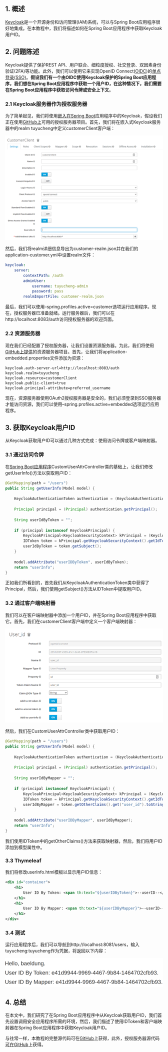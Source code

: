 ## 1. 概述

[Keycloak]()是一个开源身份和访问管理(IAM)系统，可以与Spring Boot应用程序很好地集成。在本教程中，我们将描述如何在Spring Boot应用程序中获取Keycloak用户ID。

## 2. 问题陈述

Keycloak提供了保护REST API、用户联合、细粒度授权、社交登录、双因素身份验证(2FA)等功能。此外，我们可以使用它来实现OpenID Connect([OIDC](https://openid.net/connect/))的[单点登录(SSO)]()。**假设我们有一个由OIDC使用Keycloak保护的Spring Boot应用程序，我们想在Spring Boot应用程序中获取一个用户ID，在这种情况下，我们需要在Spring Boot应用程序中获取访问令牌或安全上下文**。

### 2.1 Keycloak服务器作为授权服务器

为了简单起见，我们将使用[嵌入在Spring Boot]()应用程序中的Keycloak，假设我们正在使用[GitHub上]()可用的授权服务器项目。首先，我们将在嵌入式Keycloak服务器中的realm tuyucheng中定义customerClient客户端：

<img src="../assets/img_52.png">

然后，我们将realm详细信息导出为customer-realm.json并在我们的application-customer.yml中设置realm文件：

```yaml
keycloak:
    server:
        contextPath: /auth
        adminUser:
            username: tuyucheng-admin
            password: pass
        realmImportFile: customer-realm.json
```

最后，我们可以使用–spring.profiles.active=customer选项运行应用程序。现在，授权服务器已准备就绪。运行服务器后，我们可以在http://localhost:8083/auth访问授权服务器的欢迎页面。

### 2.2 资源服务器

现在我们已经配置了授权服务器，让我们设置资源服务器。为此，我们将使用[GitHub上提供]()的资源服务器项目。首先，让我们将application-embedded.properties文件添加为资源：

```properties
keycloak.auth-server-url=http://localhost:8083/auth
keycloak.realm=tuyucheng
keycloak.resource=customerClient
keycloak.public-client=true
keycloak.principal-attribute=preferred_username
```

现在，资源服务器使用OAuth2授权服务器是安全的，我们必须登录到SSO服务器才能访问资源，我们可以使用–spring.profiles.active=embedded选项运行应用程序。

## 3. 获取Keycloak用户ID

从Keycloak获取用户ID可以通过几种方式完成：使用访问令牌或客户端映射器。

### 3.1 通过访问令牌

在[Spring Boot应用程序]()CustomUserAttrController类的基础上，让我们修改getUserInfo()方法以获取用户ID：

```java
@GetMapping(path = "/users")
public String getUserInfo(Model model) {

    KeycloakAuthenticationToken authentication = (KeycloakAuthenticationToken) SecurityContextHolder.getContext().getAuthentication();

    Principal principal = (Principal) authentication.getPrincipal();

    String userIdByToken = "";

    if (principal instanceof KeycloakPrincipal) {
        KeycloakPrincipal<KeycloakSecurityContext> kPrincipal = (KeycloakPrincipal<KeycloakSecurityContext>) principal;
        IDToken token = kPrincipal.getKeycloakSecurityContext().getIdToken();
        userIdByToken = token.getSubject();
    }

    model.addAttribute("userIDByToken", userIdByToken);
    return "userInfo";
}
```

正如我们所看到的，首先我们从KeycloakAuthenticationToken类中获得了Principal，然后，我们使用getSubject()方法从IDToken中提取用户ID。

### 3.2 通过客户端映射器

我们可以在客户端映射器中添加一个用户ID，并在Spring Boot应用程序中获取它。首先，我们在customerClient客户端中定义一个客户端映射器：

<img src="../assets/img_53.png">

然后，我们在CustomUserAttrController类中获取用户ID：

```java
@GetMapping(path = "/users")
public String getUserInfo(Model model) {

    KeycloakAuthenticationToken authentication = (KeycloakAuthenticationToken) SecurityContextHolder.getContext().getAuthentication();

    Principal principal = (Principal) authentication.getPrincipal();

    String userIdByMapper = "";

    if (principal instanceof KeycloakPrincipal) {
        KeycloakPrincipal<KeycloakSecurityContext> kPrincipal = (KeycloakPrincipal<KeycloakSecurityContext>) principal;
        IDToken token = kPrincipal.getKeycloakSecurityContext().getIdToken();
        userIdByMapper = token.getOtherClaims().get("user_id").toString();
    }

    model.addAttribute("userIDByMapper", userIdByMapper);
    return "userInfo";
}
```

我们使用IDToken中的getOtherClaims()方法来获取映射器，然后，我们将用户ID添加到模型属性中。

### 3.3 Thymeleaf

我们将修改userInfo.html模板以显示用户ID信息：

```xml
<div id="container">
    <h1>
        User ID By Token: <span th:text="${userIDByToken}">--userID--</span>.
    </h1>
    <h1>
        User ID By Mapper: <span th:text="${userIDByMapper}">--userID--</span>.
    </h1>
</div>
```

### 3.4 测试

运行应用程序后，我们可以导航到http://localhost:8081/users，输入tuyucheng:tuyucheng作为凭据，将返回以下内容：

<img src="../assets/img_54.png">

## 4. 总结

在本文中，我们研究了在Spring Boot应用程序中从Keycloak获取用户ID，我们首先设置调用安全应用程序所需的环境，然后，我们描述了使用IDToken和客户端映射器在Spring Boot应用程序中获取Keycloak用户ID。

与往常一样，本教程的完整源代码可在[GitHub]()上获得，此外，授权服务器源代码[可在GitHub]()上获得。